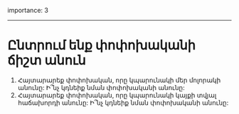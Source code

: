importance: 3

---

# Ընտրում ենք փոփոխականի ճիշտ անուն

1. Հայտարարեք փոփոխական, որը կպարունակի մեր մոլորակի անունը: Ի՞նչ կդնեիք նման փոփոխականի անունը:
2. Հայտարարեք փոփոխական, որը կպարունակի կայքի տվյալ հաճախորդի անունը: Ի՞նչ կդնեիք նման փոփոխականի անունը:
